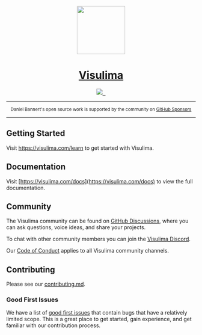 <p align="center">
  <a href="https://visulima.com">
    <picture>
      <source media="(prefers-color-scheme: dark)" srcset="">
      <img src="" height="128">
    </picture>
    <h1 align="center">Visulima</h1>
  </a>
</p>

<p align="center">
  <a aria-label="Visulima logo" href="https://visulima.com">
    <img src="https://img.shields.io/badge/MADE%20BY%20Visulima-000000.svg?style=for-the-badge&labelColor=000">
  </a>
  <a aria-label="License" href="https://github.com/visulima/visulima/blob/canary/license.md">
    <img alt="" src="https://img.shields.io/github/license/visulima/visulima?style=for-the-badge&labelColor=000000">
  </a>
  <a aria-label="Join the community on GitHub" href="https://github.com/visulima/visulima/discussions">
    <img alt="" src="https://img.shields.io/badge/Join%20the%20community-blueviolet.svg?style=for-the-badge&labelColor=000000&logoWidth=20">
  </a>
</p>

---

<div align="center">
    <p>
        <sup>
            Daniel Bannert's open source work is supported by the community on <a href="https://github.com/sponsors/prisis">GitHub Sponsors</a>
        </sup>
    </p>
</div>

---

## Getting Started

Visit <a aria-label="visulima learn" href="https://visulima.com/learn"> https://visulima.com/learn </a> to get started with Visulima.

## Documentation

Visit [https://visulima.com/docs](https://visulima.com/docs) to view the full documentation.

## Community

The Visulima community can be found on [GitHub Discussions](https://github.com/visulima/visulima/discussions), where you can ask questions, voice ideas, and share your projects.

To chat with other community members you can join the [Visulima Discord](https://chat.visulima.com).

Our [Code of Conduct](https://github.com/visulima/visulima/blob/main/.github/CODE_OF_CONDUCT.md) applies to all Visulima community channels.

## Contributing

Please see our [contributing.md](https://github.com/visulima/visulima/blob/main/.github/CONTRIBUTING.md).

### Good First Issues

We have a list of [good first issues](https://github.com/visulima/visulima/labels/good%20first%20issue) that contain bugs that have a relatively limited scope. This is a great place to get started, gain experience, and get familiar with our contribution process.
